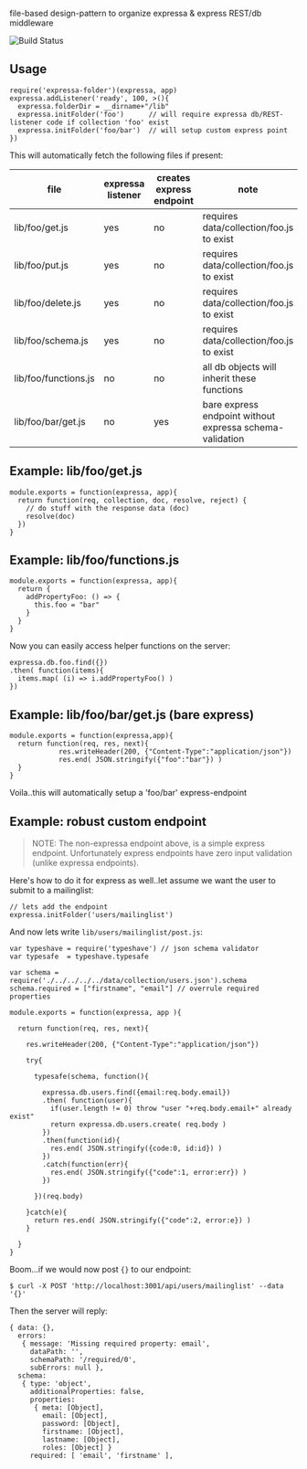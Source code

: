 file-based design-pattern to organize expressa & express REST/db middleware 

![Build Status](https://travis-ci.org/--repurl=git@github.com:coderofsalvation/expressa-init-collection..svg?branch=master)

## Usage

    require('expressa-folder')(expressa, app)
    expressa.addListener('ready', 100, >(){
      expressa.folderDir = __dirname+"/lib"
      expressa.initFolder('foo')      // will require expressa db/REST-listener code if collection 'foo' exist
      expressa.initFolder('foo/bar')  // will setup custom express point
    })

This will automatically fetch the following files if present:

| file                 | expressa listener | creates express endpoint | note                                        |
| -                    | -                 | -                        | -                                           |
| lib/foo/get.js       | yes               | no                       | requires data/collection/foo.js to exist    |
| lib/foo/put.js       | yes               | no                       | requires data/collection/foo.js to exist    |
| lib/foo/delete.js    | yes               | no                       | requires data/collection/foo.js to exist    |
| lib/foo/schema.js    | yes               | no                       | requires data/collection/foo.js to exist    |
| lib/foo/functions.js | no                | no                       | all db objects will inherit these functions |
| lib/foo/bar/get.js   | no                | yes                      | bare express endpoint without expressa schema-validation|

## Example: lib/foo/get.js


    module.exports = function(expressa, app){
      return function(req, collection, doc, resolve, reject) {
        // do stuff with the response data (doc)
        resolve(doc)
      })
    }

## Example: lib/foo/functions.js

    module.exports = function(expressa, app){
      return {
        addPropertyFoo: () => {
          this.foo = "bar"
        }
      }
    }

Now you can easily access helper functions on the server:

    expressa.db.foo.find({})
    .then( function(items){
      items.map( (i) => i.addPropertyFoo() )
    })

## Example: lib/foo/bar/get.js (bare express)

    module.exports = function(expressa,app){
      return function(req, res, next){
				res.writeHeader(200, {"Content-Type":"application/json"})
				res.end( JSON.stringify({"foo":"bar"}) )
      }
    }

Voila..this will automatically setup a 'foo/bar' express-endpoint

## Example: robust custom endpoint

> NOTE: The non-expressa endpoint above, is a simple express endpoint.
> Unfortunately express endpoints have zero input validation (unlike expressa endpoints).

Here's how to do it for express as well..let assume we want the user to submit to a mailinglist:

    // lets add the endpoint
    expressa.initFolder('users/mailinglist')

And now lets write `lib/users/mailinglist/post.js`:

    var typeshave = require('typeshave') // json schema validator
    var typesafe  = typeshave.typesafe

    var schema = require('./../../../../data/collection/users.json').schema
    schema.required = ["firstname", "email"] // overrule required properties

    module.exports = function(expressa, app ){

      return function(req, res, next){

        res.writeHeader(200, {"Content-Type":"application/json"})

        try{ 

          typesafe(schema, function(){

            expressa.db.users.find({email:req.body.email})
            .then( function(user){
              if(user.length != 0) throw "user "+req.body.email+" already exist"
              return expressa.db.users.create( req.body )
            })
            .then(function(id){
              res.end( JSON.stringify({code:0, id:id}) )
            })
            .catch(function(err){
              res.end( JSON.stringify({"code":1, error:err}) )
            })

          })(req.body) 

        }catch(e){
          return res.end( JSON.stringify({"code":2, error:e}) )
        }

      }
    }

Boom...if we would now post `{}` to our endpoint:

    $ curl -X POST 'http://localhost:3001/api/users/mailinglist' --data '{}'

Then the server will reply:

    { data: {},
      errors:
       { message: 'Missing required property: email',
         dataPath: '',
         schemaPath: '/required/0',
         subErrors: null },
      schema:
       { type: 'object',
         additionalProperties: false,
         properties:
          { meta: [Object],
            email: [Object],
            password: [Object],
            firstname: [Object],
            lastname: [Object],
            roles: [Object] }
         required: [ 'email', 'firstname' ],

